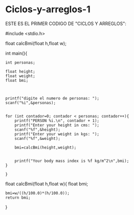 # Ciclos-y-arreglos-1
ESTE ES EL PRIMER CODIGO DE "CICLOS Y ARREGLOS":

#include <stdio.h>


float calcBmi(float h,float w);


int main(){

    int personas;

    float height;
    float weight;
    float bmi;



    printf("digite el numero de personas: ");
    scanf("%i",&personas);


    for (int contador=0; contador < personas; contador++){
        printf("PERSON %i.\n", contador + 1);
        printf("Enter your height in cms: ");
        scanf("%f",&height);
        printf("Enter your weight in kgs: ");
        scanf("%f",&weight);

        bmi=calcBmi(height,weight);


        printf("Your body mass index is %f kg/m^2\n",bmi);
    }

    }
    
float calcBmi(float h,float w){
    float bmi;


    bmi=w/((h/100.0)*(h/100.0));
    return bmi;
}
